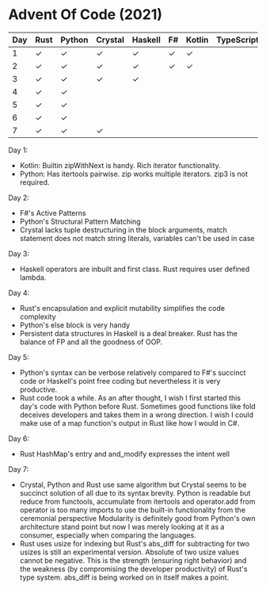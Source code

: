# Advent Of Code (2021) 

| Day | Rust      | Python    | Crystal  | Haskell  | F#       | Kotlin    | TypeScript    | 
|-----|-----------|-----------|----------|----------|----------|-----------|---------------|
| 1   | &#10003;  | &#10003;  | &#10003; | &#10003; | &#10003; | &#10003;  |               |
| 2   | &#10003;  | &#10003;  | &#10003; | &#10003; | &#10003; | &#10003;  |               |
| 3   | &#10003;  | &#10003;  | &#10003; | &#10003; |          |           |               |
| 4   | &#10003;  | &#10003;  |          |          |          |           |               |
| 5   | &#10003;  | &#10003;  |          |          |          |           |               |
| 6   | &#10003;  | &#10003;  |          |          |          |           |               |
| 7   | &#10003;  | &#10003;  | &#10003; |          |          |           |               |

Day 1:
* Kotlin: Builtin zipWithNext is handy. Rich iterator functionality.
* Python: Has itertools pairwise. zip works multiple iterators. zip3 is not required.

Day 2:
* F#'s Active Patterns
* Python's Structural Pattern Matching
* Crystal lacks tuple destructuring in the block arguments, match statement does not match string literals, variables can't be used in case  

Day 3:
* Haskell operators are inbuilt and first class. Rust requires user defined lambda.

Day 4:
* Rust's encapsulation and explicit mutability simplifies the code complexity
* Python's else block is very handy
* Persistent data structures in Haskell is a deal breaker. Rust has the balance of FP and all the goodness of OOP. 

Day 5:
* Python's syntax can be verbose relatively compared to F#'s succinct code or Haskell's point free coding but nevertheless it is very productive. 
* Rust code took a while. As an after thought, I wish I first started this day's code with Python before Rust. Sometimes good functions like fold deceives developers and takes them in a wrong direction. I wish I could make use of a map function's output in Rust like how I would in C#.

Day 6:
* Rust HashMap's entry and and_modify expresses the intent well

Day 7:
* Crystal, Python and Rust use same algorithm but Crystal seems to be succinct solution of all due to its syntax brevity. Python is readable but reduce from functools, accumulate from itertools and operator.add from operator is too many imports to use the built-in functionality from the ceremonial perspective Modularity is definitely good from Python's own architecture stand point but now I was merely looking at it as a consumer, especially when comparing the languages. 
* Rust uses usize for indexing but Rust's abs_diff for subtracting for two usizes is still an experimental version. Absolute of two usize values cannot be negative. This is the strength (ensuring right behavior) and the weakness (by compromising the developer productivity) of Rust's type system. abs_diff is being worked on in itself makes a point.




